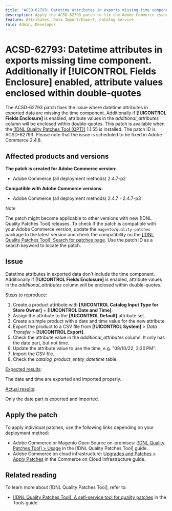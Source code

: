 ```yaml
---
title: "ACSD-62793: Datetime attributes in exports missing time component. Additionally if **[!UICONTROL Fields Enclosure]** enabled, attribute values enclosed within double-quotes"
description: Apply the ACSD-62793 patch to fix the Adobe Commerce issue where datetime attributes in exported data are missing the time component. Additionally if **[!UICONTROL Fields Enclosure]** is enabled, attribute values in the *additional_attributes* column will be enclosed within double-quotes.
feature: Attributes, Data Import/Export, Catalog Service
role: Admin, Developer
---
```


# ACSD-62793: Datetime attributes in exports missing time component. Additionally if **[!UICONTROL Fields Enclosure]** enabled, attribute values enclosed within double-quotes

The ACSD-62793 patch fixes the issue where  datetime attributes in exported data are missing the time component. Additionally if **[!UICONTROL Fields Enclosure]** is enabled, attribute values in the *additional_attributes* column will be enclosed within double-quotes. This patch is available when the [[!DNL Quality Patches Tool (QPT)]](/help/tools/quality-patches-tool/quality-patches-tool-to-self-serve-quality-patches.md) 1.1.55 is installed. The patch ID is ACSD-62793. Please note that the issue is scheduled to be fixed in Adobe Commerce 2.4.8. 

## Affected products and versions

**The patch is created for Adobe Commerce version:**

* Adobe Commerce (all deployment methods) 2.4.7-p2

**Compatible with Adobe Commerce versions:**

* Adobe Commerce (all deployment methods) 2.4.7 - 2.4.7-p3

>[!NOTE]
>
>The patch might become applicable to other versions with new [!DNL Quality Patches Tool] releases. To check if the patch is compatible with your Adobe Commerce version, update the `magento/quality-patches` package to the latest version and check the compatibility on the [[!DNL Quality Patches Tool]: Search for patches page](https://experienceleague.adobe.com/tools/commerce-quality-patches/index.html). Use the patch ID as a search keyword to locate the patch.

## Issue

Datetime attributes in exported data don't include the time component. Additionally if  **[!UICONTROL Fields Enclosure]** is enabled, attribute values in the *additional_attributes* column will be enclosed within double-quotes.

<u>Steps to reproduce</u>:

1. Create a product attribute with **[!UICONTROL Catalog Input Type for Store Owner]** =  **[!UICONTROL Date and Time]**. 
1. Assign the attribute to the **[!UICONTROL Default]** attribute set.
1. Create a simple product with a date and time value for the new attribute.
1. Export the product to a CSV file from **[!UICONTROL System]** > *Data Transfer* > **[!UICONTROL Export]**.
1. Check the attribute value in the *additional_attributes* column. It only has the date part, but not time.
1. Update the attribute value to use the time, e.g. "08/10/22, 3:20 PM".
1. Import the CSV file.
1. Check the *catalog_product_entity_datetime* table.

<u>Expected results</u>:

The date and time are exported and imported properly.

<u>Actual results</u>:

Only the date part is exported and imported.

## Apply the patch

To apply individual patches, use the following links depending on your deployment method:

* Adobe Commerce or Magento Open Source on-premises: [[!DNL Quality Patches Tool] > Usage](/help/tools/quality-patches-tool/usage.md) in the [!DNL Quality Patches Tool] guide.
* Adobe Commerce on cloud infrastructure: [Upgrades and Patches > Apply Patches](https://experienceleague.adobe.com/docs/commerce-cloud-service/user-guide/develop/upgrade/apply-patches.html) in the Commerce on Cloud Infrastructure guide.


## Related reading

To learn more about [!DNL Quality Patches Tool], refer to:

* [[!DNL Quality Patches Tool]: A self-service tool for quality patches](/help/tools/quality-patches-tool/quality-patches-tool-to-self-serve-quality-patches.md) in the Tools guide.
